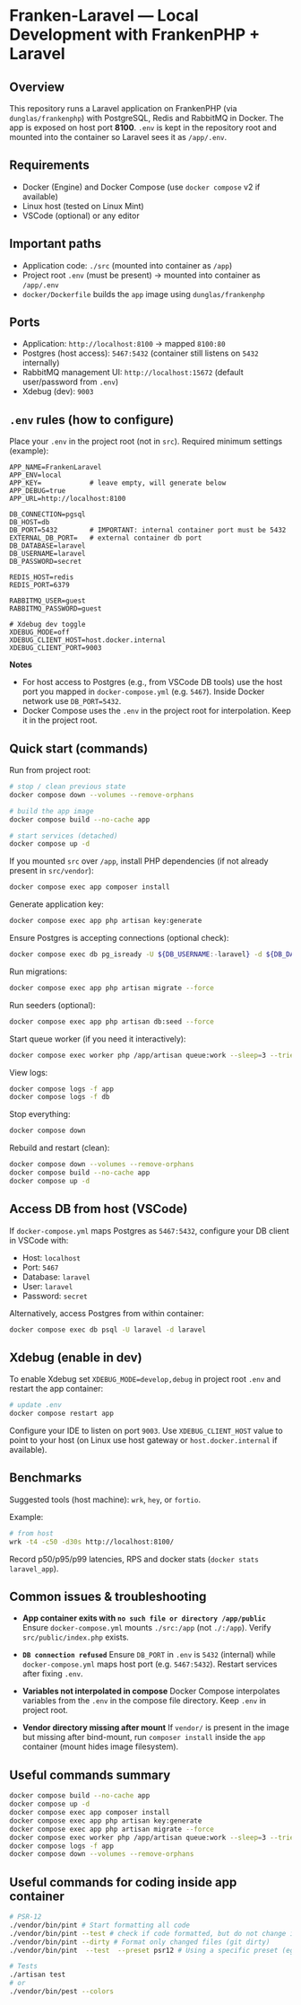 # Franken-Laravel — Local Development with FrankenPHP + Laravel

## Overview

This repository runs a Laravel application on FrankenPHP (via `dunglas/frankenphp`) with PostgreSQL, Redis and RabbitMQ in Docker. The app is exposed on host port **8100**. `.env` is kept in the repository root and mounted into the container so Laravel sees it as `/app/.env`.

## Requirements

* Docker (Engine) and Docker Compose (use `docker compose` v2 if available)
* Linux host (tested on Linux Mint)
* VSCode (optional) or any editor

## Important paths

* Application code: `./src` (mounted into container as `/app`)
* Project root `.env` (must be present) → mounted into container as `/app/.env`
* `docker/Dockerfile` builds the `app` image using `dunglas/frankenphp`

## Ports

* Application: `http://localhost:8100` → mapped `8100:80`
* Postgres (host access): `5467:5432` (container still listens on `5432` internally)
* RabbitMQ management UI: `http://localhost:15672` (default user/password from `.env`)
* Xdebug (dev): `9003`

## `.env` rules (how to configure)

Place your `.env` in the project root (not in `src`). Required minimum settings (example):

```env
APP_NAME=FrankenLaravel
APP_ENV=local
APP_KEY=            # leave empty, will generate below
APP_DEBUG=true
APP_URL=http://localhost:8100

DB_CONNECTION=pgsql
DB_HOST=db
DB_PORT=5432        # IMPORTANT: internal container port must be 5432
EXTERNAL_DB_PORT=   # external container db port
DB_DATABASE=laravel
DB_USERNAME=laravel
DB_PASSWORD=secret

REDIS_HOST=redis
REDIS_PORT=6379

RABBITMQ_USER=guest
RABBITMQ_PASSWORD=guest

# Xdebug dev toggle
XDEBUG_MODE=off
XDEBUG_CLIENT_HOST=host.docker.internal
XDEBUG_CLIENT_PORT=9003
```

**Notes**

* For host access to Postgres (e.g., from VSCode DB tools) use the host port you mapped in `docker-compose.yml` (e.g. `5467`). Inside Docker network use `DB_PORT=5432`.
* Docker Compose uses the `.env` in the project root for interpolation. Keep it in the project root.

## Quick start (commands)

Run from project root:

```bash
# stop / clean previous state
docker compose down --volumes --remove-orphans

# build the app image
docker compose build --no-cache app

# start services (detached)
docker compose up -d
```

If you mounted `src` over `/app`, install PHP dependencies (if not already present in `src/vendor`):

```bash
docker compose exec app composer install
```

Generate application key:

```bash
docker compose exec app php artisan key:generate
```

Ensure Postgres is accepting connections (optional check):

```bash
docker compose exec db pg_isready -U ${DB_USERNAME:-laravel} -d ${DB_DATABASE:-laravel}
```

Run migrations:

```bash
docker compose exec app php artisan migrate --force
```

Run seeders (optional):

```bash
docker compose exec app php artisan db:seed --force
```

Start queue worker (if you need it interactively):

```bash
docker compose exec worker php /app/artisan queue:work --sleep=3 --tries=3
```

View logs:

```bash
docker compose logs -f app
docker compose logs -f db
```

Stop everything:

```bash
docker compose down
```

Rebuild and restart (clean):

```bash
docker compose down --volumes --remove-orphans
docker compose build --no-cache app
docker compose up -d
```

## Access DB from host (VSCode)

If `docker-compose.yml` maps Postgres as `5467:5432`, configure your DB client in VSCode with:

* Host: `localhost`
* Port: `5467`
* Database: `laravel`
* User: `laravel`
* Password: `secret`

Alternatively, access Postgres from within container:

```bash
docker compose exec db psql -U laravel -d laravel
```

## Xdebug (enable in dev)

To enable Xdebug set `XDEBUG_MODE=develop,debug` in project root `.env` and restart the app container:

```bash
# update .env
docker compose restart app
```

Configure your IDE to listen on port `9003`. Use `XDEBUG_CLIENT_HOST` value to point to your host (on Linux use host gateway or `host.docker.internal` if available).

## Benchmarks

Suggested tools (host machine): `wrk`, `hey`, or `fortio`.

Example:

```bash
# from host
wrk -t4 -c50 -d30s http://localhost:8100/
```

Record p50/p95/p99 latencies, RPS and docker stats (`docker stats laravel_app`).

## Common issues & troubleshooting

* **App container exits with `no such file or directory /app/public`**
  Ensure `docker-compose.yml` mounts `./src:/app` (not `./:/app`). Verify `src/public/index.php` exists.

* **`DB connection refused`**
  Ensure `DB_PORT` in `.env` is `5432` (internal) while `docker-compose.yml` maps host port (e.g. `5467:5432`). Restart services after fixing `.env`.

* **Variables not interpolated in compose**
  Docker Compose interpolates variables from the `.env` in the compose file directory. Keep `.env` in project root.

* **Vendor directory missing after mount**
  If `vendor/` is present in the image but missing after bind-mount, run `composer install` inside the `app` container (mount hides image filesystem).

## Useful commands summary

```bash
docker compose build --no-cache app
docker compose up -d
docker compose exec app composer install
docker compose exec app php artisan key:generate
docker compose exec app php artisan migrate --force
docker compose exec worker php /app/artisan queue:work --sleep=3 --tries=3
docker compose logs -f app
docker compose down --volumes --remove-orphans
```

## Useful commands for coding inside app container

```bash
# PSR-12
./vendor/bin/pint # Start formatting all code
./vendor/bin/pint --test # check if code formatted, but do not change it yet
./vendor/bin/pint --dirty # Format only changed files (git dirty)
./vendor/bin/pint  --test  --preset psr12 # Using a specific preset (eg pure PSR-12)

# Tests
./artisan test
# or
./vendor/bin/pest --colors
```
